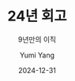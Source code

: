 ---
layout: post
title: "24년 회고"
subtitle: "9년만의 이직"
type: ""
journey: true
text: true
author: "Yumi Yang"
post-header: false
header-img: "images/lib1.jpeg"
order: 9
date: 2024-12-31
comments: true
---